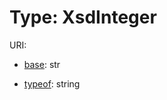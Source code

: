 # Type: XsdInteger



URI: []()

* [base](https://w3id.org/linkml/base): str



* [typeof](https://w3id.org/linkml/typeof): string








